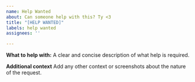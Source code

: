 ```yaml
---
name: Help Wanted
about: Can someone help with this? Ty <3
title: "[HELP WANTED]"
labels: help wanted
assignees: ''

---
```


**What to help with:**
A clear and concise description of what help is required.

**Additional context**
Add any other context or screenshots about the nature of the request.
